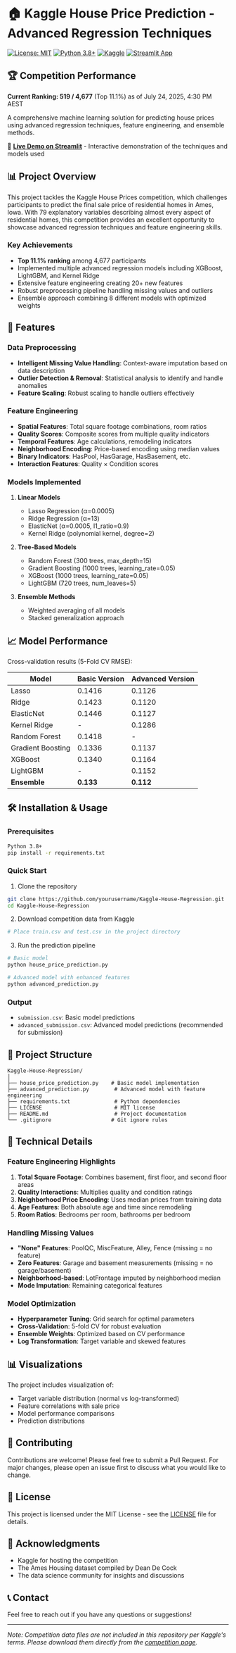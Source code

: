 # 🏠 Kaggle House Price Prediction - Advanced Regression Techniques

[![License: MIT](https://img.shields.io/badge/License-MIT-yellow.svg)](https://opensource.org/licenses/MIT)
[![Python 3.8+](https://img.shields.io/badge/python-3.8+-blue.svg)](https://www.python.org/downloads/)
[![Kaggle](https://img.shields.io/badge/Kaggle-Competition-20BEFF.svg)](https://www.kaggle.com/c/house-prices-advanced-regression-techniques)
[![Streamlit App](https://static.streamlit.io/badges/streamlit_badge_black_white.svg)](https://kaggle-house-regression-lmt7fphzvhzj7t7zcqvtqy.streamlit.app/)

## 🏆 Competition Performance

**Current Ranking: 519 / 4,677** (Top 11.1%) as of July 24, 2025, 4:30 PM AEST

A comprehensive machine learning solution for predicting house prices using advanced regression techniques, feature engineering, and ensemble methods.

🚀 **[Live Demo on Streamlit](https://kaggle-house-regression-lmt7fphzvhzj7t7zcqvtqy.streamlit.app/)** - Interactive demonstration of the techniques and models used

## 📊 Project Overview

This project tackles the Kaggle House Prices competition, which challenges participants to predict the final sale price of residential homes in Ames, Iowa. With 79 explanatory variables describing almost every aspect of residential homes, this competition provides an excellent opportunity to showcase advanced regression techniques and feature engineering skills.

### Key Achievements
- **Top 11.1% ranking** among 4,677 participants
- Implemented multiple advanced regression models including XGBoost, LightGBM, and Kernel Ridge
- Extensive feature engineering creating 20+ new features
- Robust preprocessing pipeline handling missing values and outliers
- Ensemble approach combining 8 different models with optimized weights

## 🚀 Features

### Data Preprocessing
- **Intelligent Missing Value Handling**: Context-aware imputation based on data description
- **Outlier Detection & Removal**: Statistical analysis to identify and handle anomalies
- **Feature Scaling**: Robust scaling to handle outliers effectively

### Feature Engineering
- **Spatial Features**: Total square footage combinations, room ratios
- **Quality Scores**: Composite scores from multiple quality indicators
- **Temporal Features**: Age calculations, remodeling indicators
- **Neighborhood Encoding**: Price-based encoding using median values
- **Binary Indicators**: HasPool, HasGarage, HasBasement, etc.
- **Interaction Features**: Quality × Condition scores

### Models Implemented
1. **Linear Models**
   - Lasso Regression (α=0.0005)
   - Ridge Regression (α=13)
   - ElasticNet (α=0.0005, l1_ratio=0.9)
   - Kernel Ridge (polynomial kernel, degree=2)

2. **Tree-Based Models**
   - Random Forest (300 trees, max_depth=15)
   - Gradient Boosting (1000 trees, learning_rate=0.05)
   - XGBoost (1000 trees, learning_rate=0.05)
   - LightGBM (720 trees, num_leaves=5)

3. **Ensemble Methods**
   - Weighted averaging of all models
   - Stacked generalization approach

## 📈 Model Performance

Cross-validation results (5-Fold CV RMSE):

| Model | Basic Version | Advanced Version |
|-------|--------------|------------------|
| Lasso | 0.1416 | 0.1126 |
| Ridge | 0.1423 | 0.1120 |
| ElasticNet | 0.1446 | 0.1127 |
| Kernel Ridge | - | 0.1286 |
| Random Forest | 0.1418 | - |
| Gradient Boosting | 0.1336 | 0.1137 |
| XGBoost | 0.1340 | 0.1164 |
| LightGBM | - | 0.1152 |
| **Ensemble** | **0.133** | **0.112** |

## 🛠️ Installation & Usage

### Prerequisites
```bash
Python 3.8+
pip install -r requirements.txt
```

### Quick Start
1. Clone the repository
```bash
git clone https://github.com/yourusername/Kaggle-House-Regression.git
cd Kaggle-House-Regression
```

2. Download competition data from Kaggle
```bash
# Place train.csv and test.csv in the project directory
```

3. Run the prediction pipeline
```bash
# Basic model
python house_price_prediction.py

# Advanced model with enhanced features
python advanced_prediction.py
```

### Output
- `submission.csv`: Basic model predictions
- `advanced_submission.csv`: Advanced model predictions (recommended for submission)

## 📁 Project Structure

```
Kaggle-House-Regression/
│
├── house_price_prediction.py    # Basic model implementation
├── advanced_prediction.py        # Advanced model with feature engineering
├── requirements.txt              # Python dependencies
├── LICENSE                       # MIT license
├── README.md                     # Project documentation
└── .gitignore                   # Git ignore rules
```

## 🔬 Technical Details

### Feature Engineering Highlights

1. **Total Square Footage**: Combines basement, first floor, and second floor areas
2. **Quality Interactions**: Multiplies quality and condition ratings
3. **Neighborhood Price Encoding**: Uses median prices from training data
4. **Age Features**: Both absolute age and time since remodeling
5. **Room Ratios**: Bedrooms per room, bathrooms per bedroom

### Handling Missing Values

- **"None" Features**: PoolQC, MiscFeature, Alley, Fence (missing = no feature)
- **Zero Features**: Garage and basement measurements (missing = no garage/basement)
- **Neighborhood-based**: LotFrontage imputed by neighborhood median
- **Mode Imputation**: Remaining categorical features

### Model Optimization

- **Hyperparameter Tuning**: Grid search for optimal parameters
- **Cross-Validation**: 5-fold CV for robust evaluation
- **Ensemble Weights**: Optimized based on CV performance
- **Log Transformation**: Target variable and skewed features

## 📊 Visualizations

The project includes visualization of:
- Target variable distribution (normal vs log-transformed)
- Feature correlations with sale price
- Model performance comparisons
- Prediction distributions

## 🤝 Contributing

Contributions are welcome! Please feel free to submit a Pull Request. For major changes, please open an issue first to discuss what you would like to change.

## 📄 License

This project is licensed under the MIT License - see the [LICENSE](LICENSE) file for details.

## 🙏 Acknowledgments

- Kaggle for hosting the competition
- The Ames Housing dataset compiled by Dean De Cock
- The data science community for insights and discussions

## 📞 Contact

Feel free to reach out if you have any questions or suggestions!

---

*Note: Competition data files are not included in this repository per Kaggle's terms. Please download them directly from the [competition page](https://www.kaggle.com/c/house-prices-advanced-regression-techniques).*